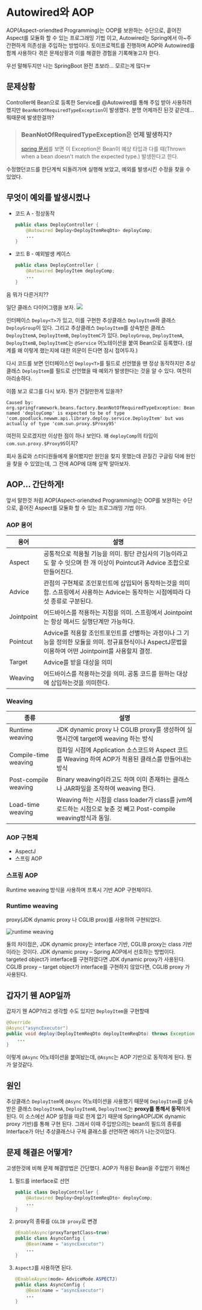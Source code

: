 # Autowired와 AOP
AOP(Aspect-oriendted Programming)는 OOP를 보완하는 수단으로, 흩어진 Aspect를 모듈화 할 수 있는 프로그래밍 기법 이고, Autowired는 Spring에서 아~주 간편하게 의존성을 주입하는 방법이다. 토이프로젝트를 진행하며 AOP와 Autowired를 함께 사용하다 겪은 문제상황과 이를 해결한 경험을 기록해놓고자 한다.

우선 말해두지만 나는 SpringBoot 완전 초보라... 모르는게 많다ㅠ

## 문제상황
Controller에 Bean으로 등록한 Service를 @Autowired를 통해 주입 받아 사용하려 했지만 `BeanNotOfRequiredTypeException`이 발생했다. 분명 어제까진 된것 같은데... 뭐때문에 발생한걸까? 
> ### BeanNotOfRequiredTypeException은 언제 발생하지?
> [spring 문서](https://docs.spring.io/spring-framework/docs/current/javadoc-api/org/springframework/beans/factory/BeanNotOfRequiredTypeException.html)를 보면 이 Exception은 Bean이 예상 타입과 다를 때(Thrown when a bean doesn't match the expected type.) 발생한다고 한다.

수정했던코드를 한단계씩 되돌려가며 실행해 보았고, 예외를 발생시킨 수정을 찾을 수 있었다.
## 무엇이 예외를 발생시켰나
* 코드 A - 정상동작
    ```java
    public class DeployController {
        @Autowired Deploy<DeployItemReqDto> deployComp;
        ...
    }
    ```
* 코드 B - 예외발생 케이스
    ```java
    public class DeployController {
        @Autowired DeployItem deployComp;
        ...
    }
    ```

음 뭐가 다른거지??


일단 클래스 다이어그램을 보자.
![](https://raw.githubusercontent.com/lingi-log/lingi-log/master/assets/images/experiences/deployclassdiagram.jpeg)

인터페이스 `Deploy<T>`가 있고, 이를 구현한 추상클래스 `DeployItem`와 클래스 `DeployGroup`이 있다. 그리고 추상클래스 `DeployItem`를 상속받은 클래스 `DeployItemA`, `DeployItemB`, `DeployItemC`가 있다. `DeployGroup`, `DeployItemA`, `DeployItemB`, `DeployItemC`는 `@Service` 어노테이션을 붙여 Bean으로 등록했다. (설계를 왜 이렇게 했는지에 대한 의문이 든다면 잠시 접어두자.)

다시 코드를 보면 인터페이스인 `Deploy<T>`를 필드로 선언했을 땐 정상 동작하지만  추상클래스 `DeployItem`를 필드로 선언했을 때 예외가 발생한다는 것을 알 수 있다. 여전히 아리송하다.

이쯤 보고 로그를 다시 보자. 뭔가 건질만한게 있을까?
```
Caused by: org.springframework.beans.factory.BeanNotOfRequiredTypeException: Bean named 'deployComp' is expected to be of type 'com.goodluck.newwm.api.library.deploy.service.DeployItem' but was actually of type 'com.sun.proxy.$Proxy95'
```

여전히 모르겠지만 이상한 점이 하나 보인다. 왜 `deployComp`의 타입이 `com.sun.proxy.$Proxy95`이지? 

회사 동료와 스터디원들에게 물어봤지만 원인을 찾지 못했는데 끈질긴 구글링 덕에 원인을 찾을 수 있었는데, 그 전에 AOP에 대해 살짝 알아보자.

## AOP... 간단하게!
앞서 말한것 처럼 AOP(Aspect-oriendted Programming)는 OOP를 보완하는 수단으로, 흩어진 Aspect를 모듈화 할 수 있는 프로그래밍 기법 이다.
### AOP 용어
용어|설명
-|-
Aspect|공통적으로 적용될 기능을 의미. 횡단 관심사의 기능이라고도 할 수 잇으며 한 개 이상이 Pointcut과 Advice 조합으로 만들어진다.
Advice|관점의 구현체로 조인포인트에 삽입되어 동작하는것을 의미함. 스프링에서 사용하는 Advice는 동작하는 시점에따라 다섯 종류로 구분된다.
Jointpoint|어드바이스를 적용하는 지점을 의미. 스프링에서 Jointpoint는 항상 메서드 실행단계만 가능하다.
Pointcut|Advice를 적용할 조인트포인트를 선별하는 과정이나 그 기능을 정의한 모듈을 의미. 정규표현식이나 AspectJ문법을 이용하여 어떤 Jointpoint를 사용할지 결정.
Target|Advice를 받을 대상을 의미
Weaving|어드바이스를 적용하는것을 의미. 공통 코드를 원하는 대상에 삽입하는것을 의미한다.

### Weaving
종류|설명
-|-
Runtime weaving|JDK dynamic proxy 나 CGLIB proxy를 생성하여 실행시간에 target에 weaving 하는 방식
Compile-time weaving|컴파일 시점에 Application 소스코드와 Aspect 코드를 Weaving 하여 AOP가 적용된 클래스를 만들어내는 방식
Post-compile weaving|Binary weaving이라고도 하며 이미 존재하는 클래스나 JAR파일을 조작하여 weaving 한다.
Load-time weaving|Weaving 하는 시점을 class loader가 class를 jvm에 로드하는 시점으로 늦춘 것 빼고 Post-compile weaving방식과 동일. 

### AOP 구현체
* AspectJ
* 스프링 AOP
### 스프링 AOP
Runtime weaving 방식을 사용하며 프록시 기반 AOP 구현체이다.

### Runtime weaving
proxy(JDK dynamic proxy 나 CGLIB prox)를 사용하여 구현되었다.

![runtime weaving](../../assets/images/backend/springboot/aop-3.png)

둘의 차이점은, JDK dynamic proxy는 interface 기반, CGLIB proxy는 class 기반이라는 것이다.
JDK dynamic proxy – Spring AOP에서 선호하는 방법이다. targeted object가 interface를 구현하였다면 JDK dynamic proxy가 사용된다.
CGLIB proxy – target object가 interface를 구현하지 않았다면, CGLIB proxy 가 사용된다.

## 갑자기 웬 AOP일까
갑자기 웬 AOP?라고 생각할 수도 있지만 `DeployItem`을 구현할때

```java
@Override
@Async("asyncExecutor")
public void deploy(DeployItemReqDto deployItemReqDto) throws Exception {
    ...
}
```

이렇게 `@Async` 어노테이션을 붙여놨는데, `@Async`는 AOP 기반으로 동작하게 된다. 뭔가 알것같다.

## 원인
추상클래스 `DeployItem`에 `@Async` 어노테이션을 사용했기 때문에 `DeployItem`를 상속받은 클래스 `DeployItemA`, `DeployItemB`, `DeployItemC`는 **proxy를 통해서 동작**하게 된다. 이 소스에선 AOP 설정을 따로 한게 없기 때문에 SpringAOP(JDK dynamic proxy 기반)를 통해 구현 된다. 그래서 이때 주입받으려는 bean의 필드의 종류를 Interface가 아닌 추상클래스나 구체 클래스를 선언하면 에러가 나는것이었다.
## 문제 해결은 어떻게?
고생한것에 비해 문제 해결방법은 간단했다. AOP가 적용된 Bean을 주입받기 위해선 
1. 필드를 interface로 선언
    ```java
    public class DeployController {
        @Autowired Deploy<DeployItemReqDto> deployComp;
        ...
    }
    ```
1. proxy의 종류를 `CGLIB proxy`로 변경
    ```java
    @EnableAsync(proxyTargetClass=true)
    public class AsyncConfig {
        @Bean(name = "asyncExecutor")
        ...
    }
    ```
1. `AspectJ`를 사용하면 된다.
    ```java
    @EnableAsync(mode= AdviceMode.ASPECTJ)
    public class AsyncConfig {
        @Bean(name = "asyncExecutor")
        ...
    }
    ```

